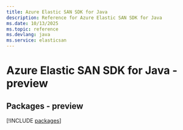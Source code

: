 ```yaml
---
title: Azure Elastic SAN SDK for Java
description: Reference for Azure Elastic SAN SDK for Java
ms.date: 10/13/2025
ms.topic: reference
ms.devlang: java
ms.service: elasticsan
---
```

# Azure Elastic SAN SDK for Java - preview
## Packages - preview
[!INCLUDE [packages](elastic-san-index.md)]